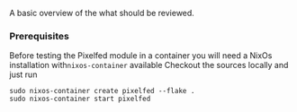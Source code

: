A basic overview of the what should be reviewed.

### Prerequisites
Before testing the Pixelfed module in a container you will need a NixOs installation with`nixos-container` available
Checkout the sources locally and just run 

```
sudo nixos-container create pixelfed --flake .
sudo nixos-container start pixelfed
```

